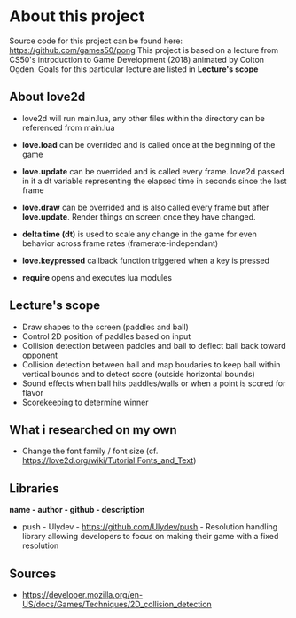 # About this project
Source code for this project can be found here: https://github.com/games50/pong
This project is based on a lecture from CS50's introduction to Game Development (2018) animated by Colton Ogden.
Goals for this particular lecture are listed in **Lecture's scope**

## About love2d

* love2d will run main.lua, any other files within the directory can be referenced from main.lua
* **love.load** can be overrided and is called once at the beginning of the game
* **love.update** can be overrided and is called every frame. love2d passed in it a dt variable representing the elapsed time in seconds since the last frame
* **love.draw** can be overrided and is also called every frame but after **love.update**. Render things on screen once they have changed.
* **delta time (dt)** is used to scale any change in the game for even behavior across frame rates (framerate-independant)

* **love.keypressed** callback function triggered when a key is pressed
* **require** opens and executes lua modules

## Lecture's scope

* Draw shapes to the screen (paddles and ball)
* Control 2D position of paddles based on input
* Collision detection between paddles and ball to deflect ball back toward opponent
* Collision detection between ball and map boudaries to keep ball within vertical bounds and to detect score (outside horizontal bounds)
* Sound effects when ball hits paddles/walls or when a point is scored for flavor
* Scorekeeping to determine winner

## What i researched on my own

* Change the font family / font size (cf. https://love2d.org/wiki/Tutorial:Fonts_and_Text)

## Libraries

**name - author - github - description**
* push - Ulydev - https://github.com/Ulydev/push - Resolution handling library allowing developers to focus on making their game with a fixed resolution

## Sources
- https://developer.mozilla.org/en-US/docs/Games/Techniques/2D_collision_detection
